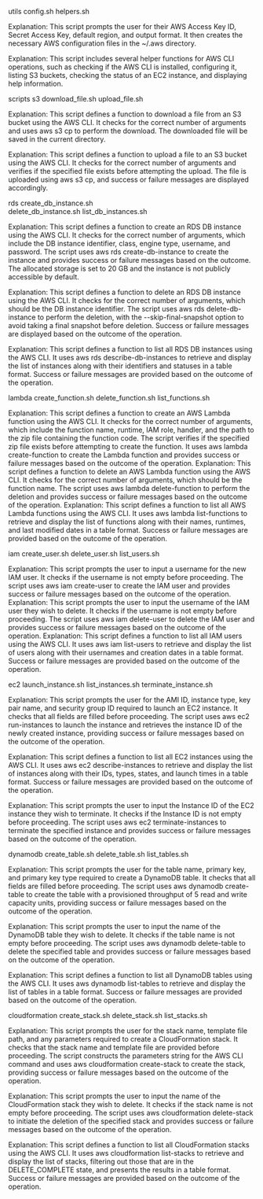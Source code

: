 utils
config.sh
helpers.sh

Explanation:
This script prompts the user for their AWS Access Key ID, Secret Access Key, default region, and output format.
It then creates the necessary AWS configuration files in the ~/.aws directory.

Explanation:
This script includes several helper functions for AWS CLI operations, such as checking if the AWS CLI is installed, configuring it, listing S3 buckets, checking the status of an EC2 instance, and displaying help information.


scripts
s3
download_file.sh
upload_file.sh

Explanation:
This script defines a function to download a file from an S3 bucket using the AWS CLI.
It checks for the correct number of arguments and uses aws s3 cp to perform the download.
The downloaded file will be saved in the current directory.

Explanation:
This script defines a function to upload a file to an S3 bucket using the AWS CLI.
It checks for the correct number of arguments and verifies if the specified file exists before attempting the upload.
The file is uploaded using aws s3 cp, and success or failure messages are displayed accordingly.

rds
create_db_instance.sh   
delete_db_instance.sh
list_db_instances.sh

Explanation:
This script defines a function to create an RDS DB instance using the AWS CLI.
It checks for the correct number of arguments, which include the DB instance identifier, class, engine type, username, and password.
The script uses aws rds create-db-instance to create the instance and provides success or failure messages based on the outcome. The allocated storage is set to 20 GB and the instance is not publicly accessible by default.

Explanation:
This script defines a function to delete an RDS DB instance using the AWS CLI.
It checks for the correct number of arguments, which should be the DB instance identifier.
The script uses aws rds delete-db-instance to perform the deletion, with the --skip-final-snapshot option to avoid taking a final snapshot before deletion.
Success or failure messages are displayed based on the outcome of the operation.

Explanation:
This script defines a function to list all RDS DB instances using the AWS CLI.
It uses aws rds describe-db-instances to retrieve and display the list of instances along with their identifiers and statuses in a table format.
Success or failure messages are provided based on the outcome of the operation.


lambda
create_function.sh
delete_function.sh
list_functions.sh

Explanation:
This script defines a function to create an AWS Lambda function using the AWS CLI.
It checks for the correct number of arguments, which include the function name, runtime, IAM role, handler, and the path to the zip file containing the function code.
The script verifies if the specified zip file exists before attempting to create the function.
It uses aws lambda create-function to create the Lambda function and provides success or failure messages based on the outcome of the operation.
Explanation:
This script defines a function to delete an AWS Lambda function using the AWS CLI.
It checks for the correct number of arguments, which should be the function name.
The script uses aws lambda delete-function to perform the deletion and provides success or failure messages based on the outcome of the operation.
Explanation:
This script defines a function to list all AWS Lambda functions using the AWS CLI.
It uses aws lambda list-functions to retrieve and display the list of functions along with their names, runtimes, and last modified dates in a table format.
Success or failure messages are provided based on the outcome of the operation.

iam
create_user.sh
delete_user.sh
list_users.sh

Explanation:
This script prompts the user to input a username for the new IAM user.
It checks if the username is not empty before proceeding.
The script uses aws iam create-user to create the IAM user and provides success or failure messages based on the outcome of the operation.
Explanation:
This script prompts the user to input the username of the IAM user they wish to delete.
It checks if the username is not empty before proceeding.
The script uses aws iam delete-user to delete the IAM user and provides success or failure messages based on the outcome of the operation.
Explanation:
This script defines a function to list all IAM users using the AWS CLI.
It uses aws iam list-users to retrieve and display the list of users along with their usernames and creation dates in a table format.
Success or failure messages are provided based on the outcome of the operation.


ec2
launch_instance.sh
list_instances.sh
terminate_instance.sh

Explanation:
This script prompts the user for the AMI ID, instance type, key pair name, and security group ID required to launch an EC2 instance.
It checks that all fields are filled before proceeding.
The script uses aws ec2 run-instances to launch the instance and retrieves the instance ID of the newly created instance, providing success or failure messages based on the outcome of the operation.

Explanation:
This script defines a function to list all EC2 instances using the AWS CLI.
It uses aws ec2 describe-instances to retrieve and display the list of instances along with their IDs, types, states, and launch times in a table format.
Success or failure messages are provided based on the outcome of the operation.

Explanation:
This script prompts the user to input the Instance ID of the EC2 instance they wish to terminate.
It checks if the Instance ID is not empty before proceeding.
The script uses aws ec2 terminate-instances to terminate the specified instance and provides success or failure messages based on the outcome of the operation.

dynamodb
create_table.sh
delete_table.sh
list_tables.sh

Explanation:
This script prompts the user for the table name, primary key, and primary key type required to create a DynamoDB table.
It checks that all fields are filled before proceeding.
The script uses aws dynamodb create-table to create the table with a provisioned throughput of 5 read and write capacity units, providing success or failure messages based on the outcome of the operation.

Explanation:
This script prompts the user to input the name of the DynamoDB table they wish to delete.
It checks if the table name is not empty before proceeding.
The script uses aws dynamodb delete-table to delete the specified table and provides success or failure messages based on the outcome of the operation.

Explanation:
This script defines a function to list all DynamoDB tables using the AWS CLI.
It uses aws dynamodb list-tables to retrieve and display the list of tables in a table format.
Success or failure messages are provided based on the outcome of the operation.


cloudformation
create_stack.sh
delete_stack.sh
list_stacks.sh


Explanation:
This script prompts the user for the stack name, template file path, and any parameters required to create a CloudFormation stack.
It checks that the stack name and template file are provided before proceeding.
The script constructs the parameters string for the AWS CLI command and uses aws cloudformation create-stack to create the stack, providing success or failure messages based on the outcome of the operation.

Explanation:
This script prompts the user to input the name of the CloudFormation stack they wish to delete.
It checks if the stack name is not empty before proceeding.
The script uses aws cloudformation delete-stack to initiate the deletion of the specified stack and provides success or failure messages based on the outcome of the operation.

Explanation:
This script defines a function to list all CloudFormation stacks using the AWS CLI.
It uses aws cloudformation list-stacks to retrieve and display the list of stacks, filtering out those that are in the DELETE_COMPLETE state, and presents the results in a table format.
Success or failure messages are provided based on the outcome of the operation.